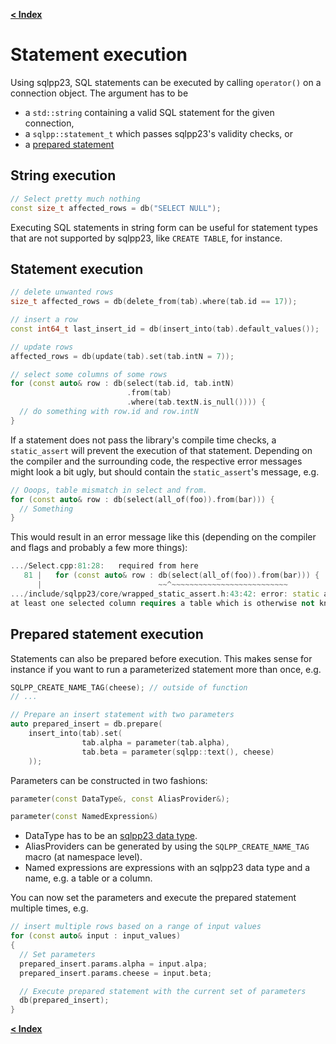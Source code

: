 [**< Index**](/docs/README.md)

# Statement execution

Using sqlpp23, SQL statements can be executed by calling `operator()` on a connection object. The argument has to be

- a `std::string` containing a valid SQL statement for the given connection,
- a `sqlpp::statement_t` which passes sqlpp23's validity checks, or
- a [prepared statement](/docs/prepared_statement.md)

## String execution

```c++
// Select pretty much nothing
const size_t affected_rows = db("SELECT NULL");
```

Executing SQL statements in string form can be useful for statement types that are not supported by sqlpp23, like `CREATE TABLE`, for instance.

## Statement execution

```c++
// delete unwanted rows
size_t affected_rows = db(delete_from(tab).where(tab.id == 17));

// insert a row
const int64_t last_insert_id = db(insert_into(tab).default_values());

// update rows
affected_rows = db(update(tab).set(tab.intN = 7));

// select some columns of some rows
for (const auto& row : db(select(tab.id, tab.intN)
                          .from(tab)
                          .where(tab.textN.is_null()))) {
  // do something with row.id and row.intN
}
```

If a statement does not pass the library's compile time checks, a `static_assert` will prevent the execution of that statement. Depending on the compiler and the surrounding code, the respective error messages might look a bit ugly, but should contain the `static_assert`'s message, e.g.

```c++
// Ooops, table mismatch in select and from.
for (const auto& row : db(select(all_of(foo)).from(bar))) {
  // Something
}
```

This would result in an error message like this (depending on the compiler and flags and probably a few more things):

```c++
.../Select.cpp:81:28:   required from here
   81 |   for (const auto& row : db(select(all_of(foo)).from(bar))) {
      |                          ~~^~~~~~~~~~~~~~~~~~~~~~~~~~~
.../include/sqlpp23/core/wrapped_static_assert.h:43:42: error: static assertion failed:
at least one selected column requires a table which is otherwise not known in the statement
```

## Prepared statement execution

Statements can also be prepared before execution. This makes sense for instance if you want to run a parameterized statement more than once, e.g.

```c++
SQLPP_CREATE_NAME_TAG(cheese); // outside of function
// ...

// Prepare an insert statement with two parameters
auto prepared_insert = db.prepare(
    insert_into(tab).set(
                tab.alpha = parameter(tab.alpha),
                tab.beta = parameter(sqlpp::text(), cheese)
    ));
```

Parameters can be constructed in two fashions:

```C++
parameter(const DataType&, const AliasProvider&);

parameter(const NamedExpression&)
```

- DataType has to be an [sqlpp23 data type](/docs/data_types.md).
- AliasProviders can be generated by using the `SQLPP_CREATE_NAME_TAG` macro (at namespace level).
- Named expressions are expressions with an sqlpp23 data type and a name, e.g. a table or a column.

You can now set the parameters and execute the prepared statement multiple times, e.g.

```C++
// insert multiple rows based on a range of input values
for (const auto& input : input_values)
{
  // Set parameters
  prepared_insert.params.alpha = input.alpa;
  prepared_insert.params.cheese = input.beta;

  // Execute prepared statement with the current set of parameters
  db(prepared_insert);
}
```

[**< Index**](/docs/README.md)
